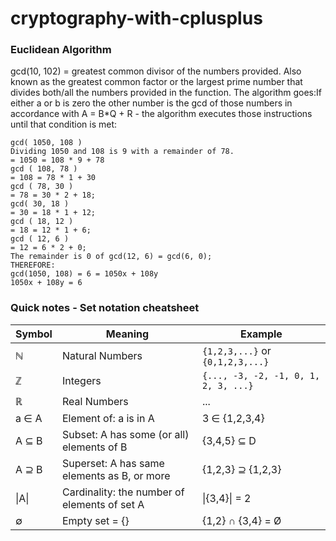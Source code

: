 # cryptography-with-cplusplus
### Euclidean Algorithm
gcd(10, 102) = greatest common divisor of the numbers provided. Also known as the greatest common factor or the largest prime number that divides both/all the numbers provided in the function. The algorithm goes:If either a or b is zero the other number is the gcd of those numbers in accordance with A = B\*Q + R - the algorithm executes those instructions until that condition is met:
```
gcd( 1050, 108 )
Dividing 1050 and 108 is 9 with a remainder of 78.
= 1050 = 108 * 9 + 78
gcd ( 108, 78 )
= 108 = 78 * 1 + 30
gcd ( 78, 30 )
= 78 = 30 * 2 + 18;
gcd( 30, 18 )
= 30 = 18 * 1 + 12;
gcd ( 18, 12 )
= 18 = 12 * 1 + 6;
gcd ( 12, 6 )
= 12 = 6 * 2 + 0;
The remainder is 0 of gcd(12, 6) = gcd(6, 0);
THEREFORE:
gcd(1050, 108) = 6 = 1050x + 108y
1050x + 108y = 6
```
### Quick notes - Set notation cheatsheet
Symbol | Meaning | Example
------ | ------- | -------
ℕ | Natural Numbers | `{1,2,3,...}` or `{0,1,2,3,...}`
ℤ | Integers | `{..., -3, -2, -1, 0, 1, 2, 3, ...}`
ℝ | Real Numbers | ...
a ∈ A	| Element of: a is in A	| 3 ∈ {1,2,3,4}
A ⊆ B	| Subset: A has some (or all) elements of B | {3,4,5} ⊆ D
A ⊇ B	| Superset: A has same elements as B, or more	| {1,2,3} ⊇ {1,2,3}
\|A\|	| Cardinality: the number of elements of set A | \|{3,4}\| = 2
∅	| Empty set = {} | {1,2} ∩ {3,4} = Ø
